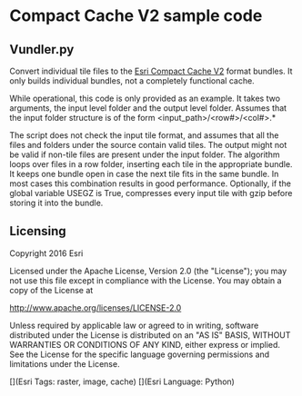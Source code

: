 # Compact Cache V2 sample code

## Vundler.py

Convert individual tile files to the [Esri Compact Cache V2](../CompactCacheV2.md) format bundles.  It only builds individual bundles, not a completely functional cache.

While operational, this code is only provided as an example.  It takes two arguments, the input level folder and the output level folder. Assumes that the input folder structure is of the form \<input_path>/\<row#>/\<col#>.\*

The script does not check the input tile format, and assumes that all the files and folders under the source contain valid tiles. The output might not be valid if non-tile files are present under the input folder.
The algorithm loops over files in a row folder, inserting each tile in the appropriate bundle. It keeps one bundle open in case the next tile fits in the same bundle.  In most cases this combination results in good performance.
Optionally, if the global variable USEGZ is True, compresses every input
tile with gzip before storing it into the bundle.


## Licensing

Copyright 2016 Esri

Licensed under the Apache License, Version 2.0 (the "License");
you may not use this file except in compliance with the License.
You may obtain a copy of the License at

http://www.apache.org/licenses/LICENSE-2.0

Unless required by applicable law or agreed to in writing, software distributed under the License is distributed on an "AS IS" BASIS, WITHOUT WARRANTIES OR CONDITIONS OF ANY KIND, either express or implied.
See the License for the specific language governing permissions and limitations under the License.

[](Esri Tags: raster, image, cache)
[](Esri Language: Python)

